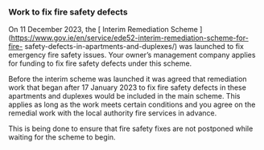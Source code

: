###  Work to fix fire safety defects

On 11 December 2023, the [ Interim Remediation Scheme
](https://www.gov.ie/en/service/ede52-interim-remediation-scheme-for-fire-
safety-defects-in-apartments-and-duplexes/) was launched to fix emergency fire
safety issues. Your owner’s management company applies for funding to fix fire
safety defects under this scheme.

Before the interim scheme was launched it was agreed that remediation work
that began after 17 January 2023 to fix fire safety defects in these
apartments and duplexes would be included in the main scheme. This applies as
long as the work meets certain conditions and you agree on the remedial work
with the local authority fire services in advance.

This is being done to ensure that fire safety fixes are not postponed while
waiting for the scheme to begin.
